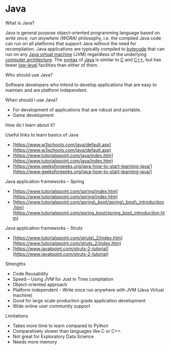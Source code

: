 # Java

What is Java?

Java is general purpose object-oriented programming language based on _write once, run anywhere (WORA)_ philosophy, i.e. the complied Java code can run on all platforms that support Java without the need for recompilation. Java applications are typically compiled to [bytecode](https://en.wikipedia.org/wiki/Java_bytecode) that can run on any [Java virtual machine](https://en.wikipedia.org/wiki/Java_virtual_machine) (JVM) regardless of the underlying [computer architecture](https://en.wikipedia.org/wiki/Computer_architecture). The [syntax](https://en.wikipedia.org/wiki/Syntax_(programming_languages)) of [Java](https://en.wikipedia.org/wiki/Java_(software_platform)) is similar to [C](https://en.wikipedia.org/wiki/C_(programming_language)) and [C++](https://en.wikipedia.org/wiki/C%2B%2B), but has fewer [low-level](https://en.wikipedia.org/wiki/Low-level_programming_language) facilities than either of them.

Who should use Java?

Software developers who intend to develop applications that are easy to maintain and are platform independent.

When should I use Java?

- For development of applications that are robust and portable.
- Game development

How do I learn about it?

Useful links to learn basics of Java

- [https://www.w3schools.com/java/default.asp](https://www.w3schools.com/java/default.asp)
- [https://www.tutorialspoint.com/java/index.htm](https://www.tutorialspoint.com/java/index.htm)
- [https://www.geeksforgeeks.org/java-how-to-start-learning-java/](https://www.geeksforgeeks.org/java-how-to-start-learning-java/)

Java application frameworks – Spring

- [https://www.tutorialspoint.com/spring/index.htm](https://www.tutorialspoint.com/spring/index.htm)
- [https://www.tutorialspoint.com/spring\_boot/spring\_boot\_introduction.htm](https://www.tutorialspoint.com/spring_boot/spring_boot_introduction.htm)

Java application frameworks - Struts

- [https://www.tutorialspoint.com/struts\_2/index.htm](https://www.tutorialspoint.com/struts_2/index.htm)
- [https://www.javatpoint.com/struts-2-tutorial](https://www.javatpoint.com/struts-2-tutorial)

Strengths

- Code Reusability
- Speed – Using JVM for Just in Time compilation
- Object-oriented approach
- Platform independent - Write once run anywhere with JVM (Java Virtual machine)
- Good for large scale production grade application development
- Wide online user community support

Limitations

- Takes more time to learn compared to Python
- Comparatively slower than languages like C or C++.
- Not great for Exploratory Data Science
- Needs more memory

